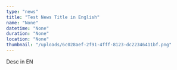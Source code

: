 ```yaml
---
type: "news"
title: "Test News Title in English"
name: "None"
datetime: "None"
duration: "None"
location: "None"
thumbnail: "/uploads/6c028aef-2f91-4fff-8123-dc22346411bf.png"
---
```


Desc in EN